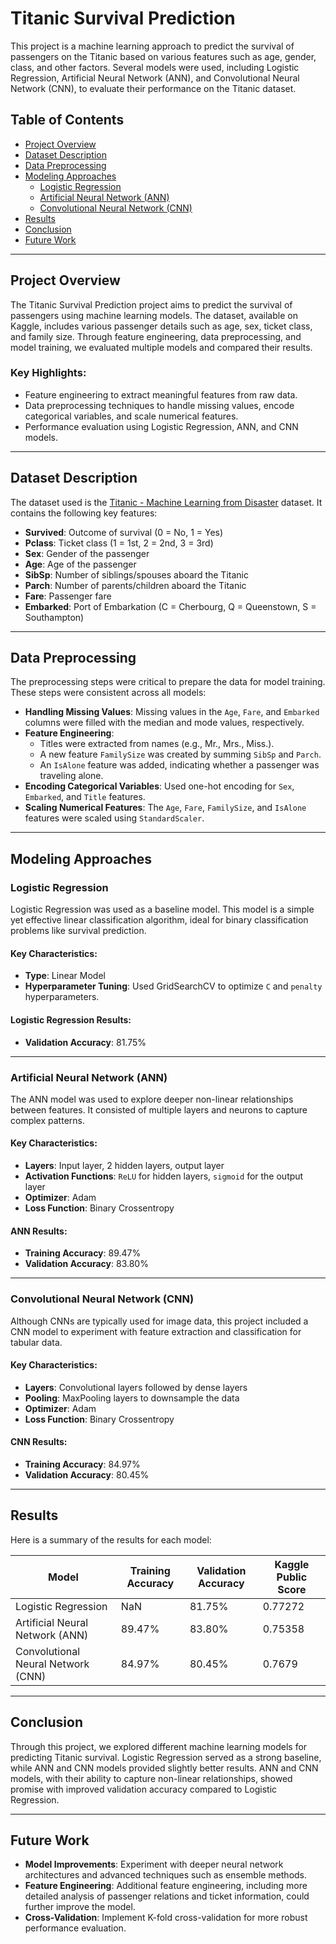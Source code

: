 # Titanic Survival Prediction

This project is a machine learning approach to predict the survival of passengers on the Titanic based on various features such as age, gender, class, and other factors. Several models were used, including Logistic Regression, Artificial Neural Network (ANN), and Convolutional Neural Network (CNN), to evaluate their performance on the Titanic dataset.

## Table of Contents
- [Project Overview](#project-overview)
- [Dataset Description](#dataset-description)
- [Data Preprocessing](#data-preprocessing)
- [Modeling Approaches](#modeling-approaches)
  - [Logistic Regression](#logistic-regression)
  - [Artificial Neural Network (ANN)](#artificial-neural-network-ann)
  - [Convolutional Neural Network (CNN)](#convolutional-neural-network-cnn)
- [Results](#results)
- [Conclusion](#conclusion)
- [Future Work](#future-work)

---

## Project Overview
The Titanic Survival Prediction project aims to predict the survival of passengers using machine learning models. The dataset, available on Kaggle, includes various passenger details such as age, sex, ticket class, and family size. Through feature engineering, data preprocessing, and model training, we evaluated multiple models and compared their results.

### Key Highlights:
- Feature engineering to extract meaningful features from raw data.
- Data preprocessing techniques to handle missing values, encode categorical variables, and scale numerical features.
- Performance evaluation using Logistic Regression, ANN, and CNN models.

---

## Dataset Description
The dataset used is the [Titanic - Machine Learning from Disaster](https://www.kaggle.com/c/titanic/data) dataset. It contains the following key features:

- **Survived**: Outcome of survival (0 = No, 1 = Yes)
- **Pclass**: Ticket class (1 = 1st, 2 = 2nd, 3 = 3rd)
- **Sex**: Gender of the passenger
- **Age**: Age of the passenger
- **SibSp**: Number of siblings/spouses aboard the Titanic
- **Parch**: Number of parents/children aboard the Titanic
- **Fare**: Passenger fare
- **Embarked**: Port of Embarkation (C = Cherbourg, Q = Queenstown, S = Southampton)

---

## Data Preprocessing
The preprocessing steps were critical to prepare the data for model training. These steps were consistent across all models:

- **Handling Missing Values**: Missing values in the `Age`, `Fare`, and `Embarked` columns were filled with the median and mode values, respectively.
- **Feature Engineering**: 
  - Titles were extracted from names (e.g., Mr., Mrs., Miss.).
  - A new feature `FamilySize` was created by summing `SibSp` and `Parch`.
  - An `IsAlone` feature was added, indicating whether a passenger was traveling alone.
- **Encoding Categorical Variables**: Used one-hot encoding for `Sex`, `Embarked`, and `Title` features.
- **Scaling Numerical Features**: The `Age`, `Fare`, `FamilySize`, and `IsAlone` features were scaled using `StandardScaler`.

---

## Modeling Approaches

### Logistic Regression
Logistic Regression was used as a baseline model. This model is a simple yet effective linear classification algorithm, ideal for binary classification problems like survival prediction.

#### Key Characteristics:
- **Type**: Linear Model
- **Hyperparameter Tuning**: Used GridSearchCV to optimize `C` and `penalty` hyperparameters.

#### Logistic Regression Results:
- **Validation Accuracy**: 81.75%

---

### Artificial Neural Network (ANN)
The ANN model was used to explore deeper non-linear relationships between features. It consisted of multiple layers and neurons to capture complex patterns.

#### Key Characteristics:
- **Layers**: Input layer, 2 hidden layers, output layer
- **Activation Functions**: `ReLU` for hidden layers, `sigmoid` for the output layer
- **Optimizer**: Adam
- **Loss Function**: Binary Crossentropy

#### ANN Results:
- **Training Accuracy**: 89.47%
- **Validation Accuracy**: 83.80%

---

### Convolutional Neural Network (CNN)
Although CNNs are typically used for image data, this project included a CNN model to experiment with feature extraction and classification for tabular data.

#### Key Characteristics:
- **Layers**: Convolutional layers followed by dense layers
- **Pooling**: MaxPooling layers to downsample the data
- **Optimizer**: Adam
- **Loss Function**: Binary Crossentropy

#### CNN Results:
- **Training Accuracy**: 84.97%
- **Validation Accuracy**: 80.45%

---

## Results

Here is a summary of the results for each model:

| Model                  | Training Accuracy | Validation Accuracy | Kaggle Public Score |
|------------------------|-------------------|---------------------|---------------------|
| Logistic Regression     | NaN               | 81.75%                 | 0.77272             |
| Artificial Neural Network (ANN) | 89.47%       | 83.80%               | 0.75358                 |
| Convolutional Neural Network (CNN) | 84.97%   | 80.45%               | 0.7679                 |

---

## Conclusion
Through this project, we explored different machine learning models for predicting Titanic survival. Logistic Regression served as a strong baseline, while ANN and CNN models provided slightly better results. ANN and CNN models, with their ability to capture non-linear relationships, showed promise with improved validation accuracy compared to Logistic Regression.

---

## Future Work
- **Model Improvements**: Experiment with deeper neural network architectures and advanced techniques such as ensemble methods.
- **Feature Engineering**: Additional feature engineering, including more detailed analysis of passenger relations and ticket information, could further improve the model.
- **Cross-Validation**: Implement K-fold cross-validation for more robust performance evaluation.

